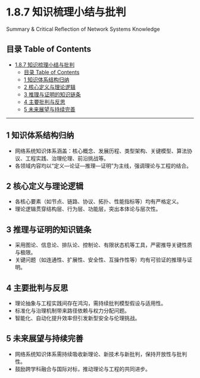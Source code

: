 # 1.8.7 知识梳理小结与批判

Summary & Critical Reflection of Network Systems Knowledge

## 目录 Table of Contents

- [1.8.7 知识梳理小结与批判](#187-知识梳理小结与批判)
  - [目录 Table of Contents](#目录-table-of-contents)
  - [1 知识体系结构归纳](#1-知识体系结构归纳)
  - [2 核心定义与理论逻辑](#2-核心定义与理论逻辑)
  - [3 推理与证明的知识链条](#3-推理与证明的知识链条)
  - [4 主要批判与反思](#4-主要批判与反思)
  - [5 未来展望与持续完善](#5-未来展望与持续完善)

---

## 1 知识体系结构归纳

- 网络系统知识体系涵盖：核心概念、发展历程、类型架构、关键模型、算法协议、工程实践、治理伦理、前沿挑战等。
- 各领域内容均以“定义—论证—推理—证明”为主线，强调理论与工程的结合。

## 2 核心定义与理论逻辑

- 各核心要素（如节点、链路、协议、拓扑、性能指标等）均有严格定义。
- 理论逻辑贯穿结构层、行为层、功能层，突出本体论与层次性。

## 3 推理与证明的知识链条

- 采用图论、信息论、排队论、控制论、有限状态机等工具，严密推导关键性质与极限。
- 关键问题（如连通性、扩展性、安全性、互操作性等）均有可验证的推理与证明。

## 4 主要批判与反思

- 理论抽象与工程实践间存在鸿沟，需持续批判模型假设与适用性。
- 标准化与治理机制带来路径依赖与权力分配问题。
- 智能化、自动化提升效率但引发新型安全与伦理挑战。

## 5 未来展望与持续完善

- 网络系统知识体系需持续吸收新理论、新技术与新批判，保持开放性与批判性。
- 鼓励跨学科融合与国际对标，推动理论与工程的共同进步。
